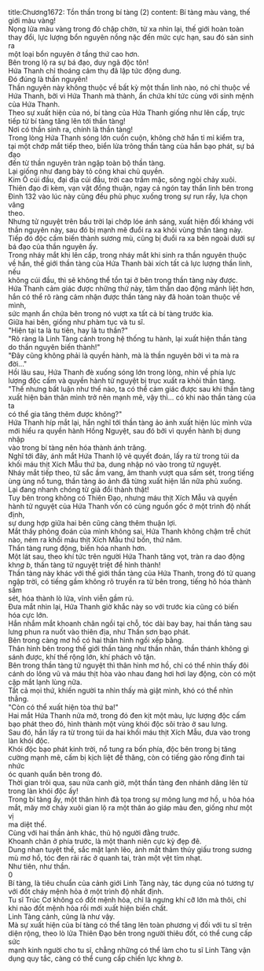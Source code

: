 title:Chương1672: Tồn thần trong bí tàng (2)
content:
Bí tàng màu vàng, thế giới màu vàng!<br>Nọng lửa màu vàng trong đó chập chờn, từ xa nhìn lại, thế giới hoàn toàn<br>thay đổi, lực lượng bổn nguyên nồng nặc đến mức cực hạn, sau đó sản sinh ra<br>một loại bổn nguyên ở tầng thứ cao hơn.<br>Bên trong lộ ra sự bá đạo, duy ngã độc tôn!<br>Hứa Thanh chỉ thoáng cảm thụ đã lập tức động dung.<br>Đó đúng là thần nguyên!<br>Thần nguyên này không thuộc về bất kỳ một thần linh nào, nó chỉ thuộc về<br>Hứa Thanh, bởi vì Hứa Thanh mà thành, ẩn chứa khí tức cùng với sinh mệnh<br>của Hứa Thanh.<br>Theo sự xuất hiện của nó, bí tàng của Hứa Thanh giống như lên cấp, trực<br>tiếp từ bí tàng tăng lên tới thần tàng!<br>Nơi có thần sinh ra, chính là thần tàng!<br>Trong lòng Hứa Thanh sóng lớn cuồn cuộn, không chờ hắn tỉ mỉ kiểm tra,<br>tại một chớp mắt tiếp theo, biển lửa trông thần tàng của hắn bạo phát, sự bá đạo<br>đến từ thần nguyên tràn ngập toàn bộ thần tàng.<br>Lại giống như đang bày tỏ công khai chủ quyền.<br>Kim Ô cúi đầu, đại địa cúi đầu, trời cao trầm mặc, sông ngòi chảy xuôi.<br>Thiên đạo đi kèm, vạn vật đồng thuận, ngay cả ngón tay thần linh bên trong<br>Đinh 132 vào lúc này cũng đều phủ phục xuống trong sự run rẩy, lựa chọn vâng<br>theo.<br>Nhưng tử nguyệt trên bầu trời lại chớp lóe ánh sáng, xuất hiện đối kháng với<br>thần nguyên này, sau đó bị mạnh mẽ đuổi ra xa khỏi vùng thần tàng này.<br>Tiếp đó độc cấm biến thành sương mù, cũng bị đuổi ra xa bên ngoài dưới sự<br>bá đạo của thần nguyên ấy.<br>Trong nháy mắt khi lên cấp, trong nháy mắt khi sinh ra thần nguyên thuộc<br>về hắn, thế giới thần tàng của Hứa Thanh bài xích tất cả lực lượng thần linh, nếu<br>không cúi đầu, thì sẽ không thể tồn tại ở bên trong thần tàng này được.<br>Hứa Thanh cảm giác được những thứ này, tâm thần dao động mãnh liệt hơn,<br>hắn có thể rõ ràng cảm nhận được thần tàng này đã hoàn toàn thuộc về mình,<br>sức mạnh ẩn chứa bên trong nó vượt xa tất cả bí tàng trước kia.<br>Giữa hai bên, giống như phàm tục và tu sĩ.<br>"Hiện tại ta là tu tiên, hay là tu thần?"<br>"Rõ ràng là Linh Tàng cảnh trong hệ thống tu hành, lại xuất hiện thần tàng<br>do thần nguyên biến thành!"<br>"Đây cũng không phải là quyền hành, mà là thần nguyên bởi vì ta mà ra<br>đời..."<br>Hồi lâu sau, Hứa Thanh đè xuống sóng lớn trong lòng, nhìn về phía lực<br>lượng độc cấm và quyền hành tử nguyệt bị trục xuất ra khỏi thần tàng.<br>"Thế nhưng bất luận như thế nào, ta có thể cảm giác được sau khi thần tàng<br>xuất hiện bản thân mình trở nên mạnh mẽ, vậy thì... có khi nào thần tàng của ta<br>có thể gia tăng thêm được không?"<br>Hứa Thanh híp mắt lại, hắn nghĩ tới thần tàng ảo ảnh xuất hiện lúc mình vừa<br>mới hiểu ra quyền hành Hồng Nguyệt, sau đó bởi vì quyền hành bị dung nhập<br>vào trong bí tàng nên hóa thành ánh trăng.<br>Nghĩ tới đây, ánh mắt Hứa Thanh lộ vẻ quyết đoán, lấy ra từ trong túi da<br>khối máu thịt Xích Mẫu thứ ba, dung nhập nó vào trong tử nguyệt.<br>Nháy mắt tiếp theo, tử sắc ầm vang, âm thanh vượt qua sấm sét, trong tiếng<br>ùng ùng nổ tung, thần tàng ảo ảnh đã từng xuất hiện lần nữa phủ xuống.<br>Lại đang nhanh chóng từ giả đổi thành thật!<br>Tuy bên trong không có Thiên Đạo, nhưng máu thịt Xích Mẫu và quyền<br>hành tử nguyệt của Hứa Thanh vốn có cùng nguồn gốc ở một trình độ nhất định,<br>sự dung hợp giữa hai bên cũng càng thêm thuận lợi.<br>Mắt thấy phỏng đoán của mình không sai, Hứa Thanh không chậm trễ chút<br>nào, ném ra khối máu thịt Xích Mẫu thứ bốn, thứ năm.<br>Thần tàng rung động, biến hóa nhanh hơn.<br>Một lát sau, theo khí tức trên người Hứa Thanh tăng vọt, tràn ra dao động<br>kh*ng b*, thần tàng tử nguyệt triệt để hình thành!<br>Thần tàng này khác với thế giới thần tàng của Hứa Thanh, trong đó tử quang<br>ngập trời, có tiếng gầm không rõ truyền ra từ bên trong, tiếng hô hóa thành sấm<br>sét, hóa thành lò lửa, vĩnh viễn gầm rú.<br>Đưa mắt nhìn lại, Hứa Thanh giờ khắc này so với trước kia cũng có biến<br>hóa cực lớn.<br>Hắn nhắm mắt khoanh chân ngồi tại chỗ, tóc dài bay bay, hai thần tàng sau<br>lưng phun ra nuốt vào thiên địa, như Thần sơn bạo phát.<br>Bên trong càng mơ hồ có hai thân hình ngồi xếp bằng.<br>Thân hình bên trong thế giới thần tàng như thần nhân, thần thánh không gì<br>sánh được, khí thế rộng lớn, khí phách vô tận.<br>Bên trong thần tàng tử nguyệt thì thân hình mơ hồ, chỉ có thể nhìn thấy đôi<br>cánh do lông vũ và máu thịt hòa vào nhau đang hơi hơi lay động, còn có một<br>cặp mắt lạnh lùng nữa.<br>Tất cả mọi thứ, khiến người ta nhìn thấy mà giật mình, khó có thể nhìn<br>thẳng.<br>"Còn có thể xuất hiện tòa thứ ba!"<br>Hai mắt Hứa Thanh nửa mở, trong đó đen kịt một màu, lực lượng độc cấm<br>bạo phát theo đó, hình thành một vùng khói độc sôi trào ở sau lưng.<br>Sau đó, hắn lấy ra từ trong túi da hai khối máu thịt Xích Mẫu, đưa vào trong<br>làn khói độc.<br>Khói độc bạo phát kinh trời, nổ tung ra bốn phía, độc bên trong bị tăng<br>cường mạnh mẽ, cấm bị kịch liệt đề thăng, còn có tiếng gào rống đinh tai nhức<br>óc quanh quẩn bên trong đó.<br>Thời gian trôi qua, sau nửa canh giờ, một thần tàng đen nhánh dâng lên từ<br>trong làn khói độc ấy!<br>Trong bí tàng ấy, một thân hình đả tọa trong sự mông lung mơ hồ, u hỏa hóa<br>mắt, mây mờ chảy xuôi gian lộ ra một thân áo giáp màu đen, giống như một vị<br>ma diệt thế.<br>Cùng với hai thần ảnh khác, thủ hộ người đằng trước.<br>Khoanh chân ở phía trước, là một thanh niên cực kỳ đẹp đẽ.<br>Dung nhan tuyệt thế, sắc mặt lạnh lẽo, ánh mắt thâm thúy giấu trong sương<br>mù mơ hồ, tóc đen rải rác ở quanh tai, tràn một vệt tím nhạt.<br>Như tiên, như thần.<br>0<br>Bí tàng, là tiêu chuẩn của cảnh giới Linh Tàng này, tác dụng của nó tương tự<br>với đốt cháy mệnh hỏa ở một trình độ nhất định.<br>Tu sĩ Trúc Cơ không có đốt mệnh hỏa, chỉ là ngưng khí cỡ lớn mà thôi, chỉ<br>khi nào đốt mệnh hỏa rồi mới xuất hiện biến chất.<br>Linh Tàng cảnh, cũng là như vậy.<br>Mà sự xuất hiện của bí tàng có thể tăng lên toàn phương vị đối với tu sĩ trên<br>diện rộng, theo lò lửa Thiên Đạo bên trong người thiêu đốt, có thể cung cấp sức<br>mạnh kinh người cho tu sĩ, chẳng những có thể làm cho tu sĩ Linh Tàng vận<br>dụng quy tắc, càng có thể cung cấp chiến lực kh*ng b*.